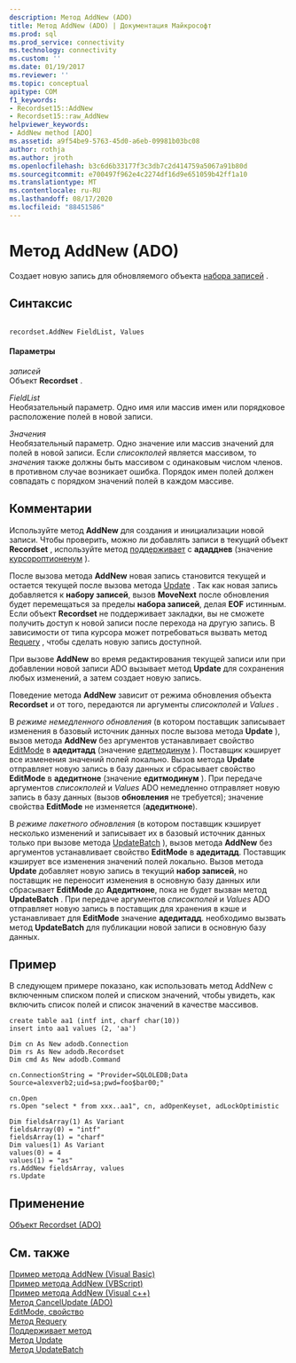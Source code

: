 ```yaml
---
description: Метод AddNew (ADO)
title: Метод AddNew (ADO) | Документация Майкрософт
ms.prod: sql
ms.prod_service: connectivity
ms.technology: connectivity
ms.custom: ''
ms.date: 01/19/2017
ms.reviewer: ''
ms.topic: conceptual
apitype: COM
f1_keywords:
- Recordset15::AddNew
- Recordset15::raw_AddNew
helpviewer_keywords:
- AddNew method [ADO]
ms.assetid: a9f54be9-5763-45d0-a6eb-09981b03bc08
author: rothja
ms.author: jroth
ms.openlocfilehash: b3c6d6b33177f3c3db7c2d414759a5067a91b80d
ms.sourcegitcommit: e700497f962e4c2274df16d9e651059b42ff1a10
ms.translationtype: MT
ms.contentlocale: ru-RU
ms.lasthandoff: 08/17/2020
ms.locfileid: "88451586"
---
```

# <a name="addnew-method-ado"></a>Метод AddNew (ADO)
Создает новую запись для обновляемого объекта [набора записей](../../../ado/reference/ado-api/recordset-object-ado.md) .  
  
## <a name="syntax"></a>Синтаксис  
  
```  
  
recordset.AddNew FieldList, Values  
```  
  
#### <a name="parameters"></a>Параметры  
 *записей*  
 Объект **Recordset** .  
  
 *FieldList*  
 Необязательный параметр. Одно имя или массив имен или порядковое расположение полей в новой записи.  
  
 *Значения*  
 Необязательный параметр. Одно значение или массив значений для полей в новой записи. Если *списокполей* является массивом, то *значения* также должны быть массивом с одинаковым числом членов. в противном случае возникает ошибка. Порядок имен полей должен совпадать с порядком значений полей в каждом массиве.  
  
## <a name="remarks"></a>Комментарии  
 Используйте метод **AddNew** для создания и инициализации новой записи. Чтобы проверить, можно ли добавлять записи в текущий объект **Recordset** , используйте метод [поддерживает](../../../ado/reference/ado-api/supports-method.md) с **ададднев** (значение [курсороптионенум](../../../ado/reference/ado-api/cursoroptionenum.md) ).  
  
 После вызова метода **AddNew** новая запись становится текущей и остается текущей после вызова метода [Update](../../../ado/reference/ado-api/update-method.md) . Так как новая запись добавляется к **набору записей**, вызов **MoveNext** после обновления будет перемещаться за пределы **набора записей**, делая **EOF** истинным. Если объект **Recordset** не поддерживает закладки, вы не сможете получить доступ к новой записи после перехода на другую запись. В зависимости от типа курсора может потребоваться вызвать метод [Requery](../../../ado/reference/ado-api/requery-method.md) , чтобы сделать новую запись доступной.  
  
 При вызове **AddNew** во время редактирования текущей записи или при добавлении новой записи ADO вызывает метод **Update** для сохранения любых изменений, а затем создает новую запись.  
  
 Поведение метода **AddNew** зависит от режима обновления объекта **Recordset** и от того, передаются ли аргументы *списокполей* и *Values* .  
  
 В *режиме немедленного обновления* (в котором поставщик записывает изменения в базовый источник данных после вызова метода **Update** ), вызов метода **AddNew** без аргументов устанавливает свойство [EditMode](../../../ado/reference/ado-api/editmode-property.md) в **адедитадд** (значение [едитмодинум](../../../ado/reference/ado-api/editmodeenum.md) ). Поставщик кэширует все изменения значений полей локально. Вызов метода **Update** отправляет новую запись в базу данных и сбрасывает свойство **EditMode** в **адедитноне** (значение **едитмодинум** ). При передаче аргументов *списокполей* и *Values* ADO немедленно отправляет новую запись в базу данных (вызов **обновления** не требуется); значение свойства **EditMode** не изменяется (**адедитноне**).  
  
 В *режиме пакетного обновления* (в котором поставщик кэширует несколько изменений и записывает их в базовый источник данных только при вызове метода [UpdateBatch](../../../ado/reference/ado-api/updatebatch-method.md) ), вызов метода **AddNew** без аргументов устанавливает свойство **EditMode** в **адедитадд**. Поставщик кэширует все изменения значений полей локально. Вызов метода **Update** добавляет новую запись в текущий **набор записей**, но поставщик не переносит изменения в основную базу данных или сбрасывает **EditMode** до **Адедитноне**, пока не будет вызван метод **UpdateBatch** . При передаче аргументов *списокполей* и *Values* ADO отправляет новую запись в поставщик для хранения в кэше и устанавливает для **EditMode** значение **адедитадд**. необходимо вызвать метод **UpdateBatch** для публикации новой записи в основную базу данных.  
  
## <a name="example"></a>Пример  
 В следующем примере показано, как использовать метод AddNew с включенным списком полей и списком значений, чтобы увидеть, как включить список полей и список значений в качестве массивов.  
  
```  
create table aa1 (intf int, charf char(10))  
insert into aa1 values (2, 'aa')  
  
Dim cn As New adodb.Connection  
Dim rs As New adodb.Recordset  
Dim cmd As New adodb.Command  
  
cn.ConnectionString = "Provider=SQLOLEDB;Data Source=alexverb2;uid=sa;pwd=foo$bar00;"  
  
cn.Open  
rs.Open "select * from xxx..aa1", cn, adOpenKeyset, adLockOptimistic  
  
Dim fieldsArray(1) As Variant  
fieldsArray(0) = "intf"  
fieldsArray(1) = "charf"  
Dim values(1) As Variant  
values(0) = 4  
values(1) = "as"  
rs.AddNew fieldsArray, values  
rs.Update  
```  
  
## <a name="applies-to"></a>Применение  
 [Объект Recordset (ADO)](../../../ado/reference/ado-api/recordset-object-ado.md)  
  
## <a name="see-also"></a>См. также  
 [Пример метода AddNew (Visual Basic)](../../../ado/reference/ado-api/addnew-method-example-vb.md)   
 [Пример метода AddNew (VBScript)](../../../ado/reference/ado-api/addnew-method-example-vbscript.md)   
 [Пример метода AddNew (Visual c++)](../../../ado/reference/ado-api/addnew-method-example-vc.md)   
 [Метод CancelUpdate (ADO)](../../../ado/reference/ado-api/cancelupdate-method-ado.md)   
 [EditMode, свойство](../../../ado/reference/ado-api/editmode-property.md)   
 [Метод Requery](../../../ado/reference/ado-api/requery-method.md)   
 [Поддерживает метод](../../../ado/reference/ado-api/supports-method.md)   
 [Метод Update](../../../ado/reference/ado-api/update-method.md)   
 [Метод UpdateBatch](../../../ado/reference/ado-api/updatebatch-method.md)

